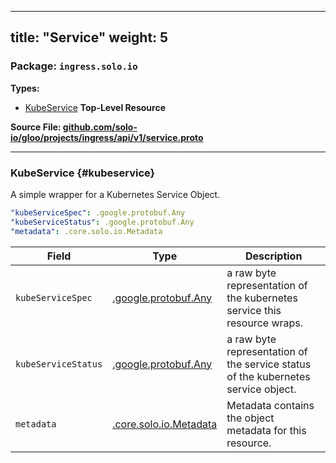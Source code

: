 
---
title: "Service"
weight: 5
---

<!-- Code generated by solo-kit. DO NOT EDIT. -->


### Package: `ingress.solo.io` 
**Types:**


- [KubeService](#kubeservice) **Top-Level Resource**
  



**Source File: [github.com/solo-io/gloo/projects/ingress/api/v1/service.proto](https://github.com/solo-io/gloo/blob/main/projects/ingress/api/v1/service.proto)**





---
### KubeService {#kubeservice}

 
A simple wrapper for a Kubernetes Service Object.

```yaml
"kubeServiceSpec": .google.protobuf.Any
"kubeServiceStatus": .google.protobuf.Any
"metadata": .core.solo.io.Metadata

```

| Field | Type | Description |
| ----- | ---- | ----------- | 
| `kubeServiceSpec` | [.google.protobuf.Any](https://developers.google.com/protocol-buffers/docs/reference/csharp/class/google/protobuf/well-known-types/any) | a raw byte representation of the kubernetes service this resource wraps. |
| `kubeServiceStatus` | [.google.protobuf.Any](https://developers.google.com/protocol-buffers/docs/reference/csharp/class/google/protobuf/well-known-types/any) | a raw byte representation of the service status of the kubernetes service object. |
| `metadata` | [.core.solo.io.Metadata](../../../../../../solo-kit/api/v1/metadata.proto.sk/#metadata) | Metadata contains the object metadata for this resource. |





<!-- Start of HubSpot Embed Code -->
<script type="text/javascript" id="hs-script-loader" async defer src="//js.hs-scripts.com/5130874.js"></script>
<!-- End of HubSpot Embed Code -->
